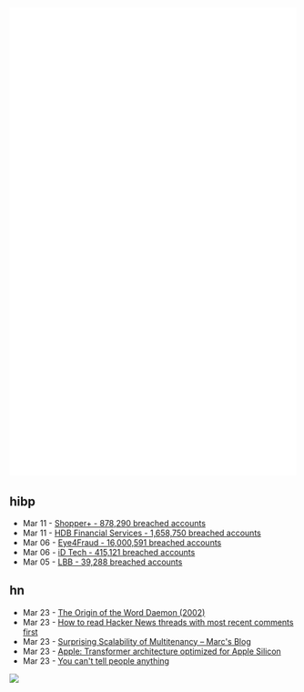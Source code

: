 ![Metrics](https://raw.githubusercontent.com/phixion/phixion/master/metrics.svg)

## hibp

<!--
for https://github.com/phixion/phixion/blob/main/.github/workflows/feeds.yml
-->
<!--START_SECTION:haveibeenpwnd-->
- Mar 11 - [Shopper+ - 878,290 breached accounts](https://haveibeenpwned.com/PwnedWebsites#ShopperPlus)
- Mar 11 - [HDB Financial Services - 1,658,750 breached accounts](https://haveibeenpwned.com/PwnedWebsites#HDBFinancialServices)
- Mar 06 - [Eye4Fraud - 16,000,591 breached accounts](https://haveibeenpwned.com/PwnedWebsites#Eye4Fraud)
- Mar 06 - [iD Tech - 415,121 breached accounts](https://haveibeenpwned.com/PwnedWebsites#iDTech)
- Mar 05 - [LBB - 39,288 breached accounts](https://haveibeenpwned.com/PwnedWebsites#LBB)
<!--END_SECTION:haveibeenpwnd-->

## hn

<!--
for https://github.com/phixion/phixion/blob/main/.github/workflows/feeds.yml
-->
<!--START_SECTION:hn-->
- Mar 23 - [The Origin of the Word Daemon (2002)](https://ei.cs.vt.edu/~history/Daemon.html)
- Mar 23 - [How to read Hacker News threads with most recent comments first](https://til.simonwillison.net/hacker-news/recent-comments)
- Mar 23 - [Surprising Scalability of Multitenancy – Marc&#x27;s Blog](https://brooker.co.za/blog/2023/03/23/economics.html)
- Mar 23 - [Apple: Transformer architecture optimized for Apple Silicon](https://github.com/apple/ml-ane-transformers)
- Mar 23 - [You can&#x27;t tell people anything](http://habitatchronicles.com/2004/04/you-cant-tell-people-anything/)
<!--END_SECTION:hn-->

<!--
for https://yhype.me
-->
![](https://hit.yhype.me/github/profile?user_id=13013670)
